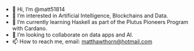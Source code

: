 - 👋 Hi, I’m @matt51814
- 👀 I’m interested in Artificial Intelligence, Blockchains and Data.
- 🌱 I’m currently learning Haskell as part of the Plutus Pioneers Program with Cardano.
- 💞️ I’m looking to collaborate on data apps and AI.
- 📫 How to reach me, email: matthawthorn@hotmail.com

<!---
matt51814/matt51814 is a ✨ special ✨ repository because its `README.md` (this file) appears on your GitHub profile.
You can click the Preview link to take a look at your changes.
--->
